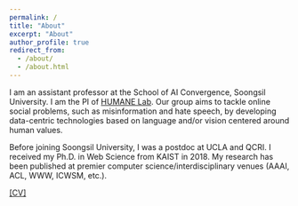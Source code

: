 ```yaml
---
permalink: /
title: "About"
excerpt: "About"
author_profile: true
redirect_from:
  - /about/
  - /about.html
---
```


I am an assistant professor at the School of AI Convergence, Soongsil University. I am the PI of [HUMANE Lab](https://ssu-humane.github.io). 
Our group aims to tackle online social problems, such as misinformation and hate speech, by developing data-centric technologies based on language and/or vision centered around human values.

Before joining Soongsil University, I was a postdoc at UCLA and QCRI. I received my Ph.D. in Web Science from KAIST in 2018.
My research has been published at premier computer science/interdisciplinary venues (AAAI, ACL, WWW, ICWSM, etc.).

[\[CV\]](/files/Kunwoo_CV.pdf)


<!--- 
# News

{% for post in site.news reversed %}
  {% include archive-single-news.html %}
{% endfor %}
-->
